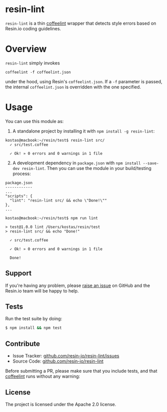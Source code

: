 # resin-lint

`resin-lint` is a thin [coffeelint](https://github.com/clutchski/coffeelint) wrapper that
detects style errors based on Resin.io coding guidelines.

# Overview

`resin-lint` simply invokes

```
coffeelint -f coffeelint.json
```

under the hood, using Resin's `coffeelint.json`. If a `-f` parameter is passed, the
internal `coffeelint.json` is overridden with the one specified.

# Usage

You can use this module as:

1. A standalone project by installing it with `npm install -g resin-lint`:

```
kostas@macbook:~/resin/test$ resin-lint src/
  ✓ src/test.coffee

  ✓ Ok! » 0 errors and 0 warnings in 1 file
```

2. A development dependency in `package.json` with ```npm install --save-dev resin-lint```. Then
  you can use the module in your build/testing process:

```
package.json
------------
...
"scripts": {
  "lint": "resin-lint src/ && echo \"Done!\""
},
...

kostas@macbook:~/resin/test$ npm run lint

> test@1.0.0 lint /Users/kostas/resin/test
> resin-lint src/ && echo "Done!"

  ✓ src/test.coffee

  ✓ Ok! » 0 errors and 0 warnings in 1 file

  Done!

```

Support
-------

If you're having any problem, please [raise an issue](https://github.com/resin-io/resin-lint/issues/new) on GitHub and the Resin.io team will be happy to help.

Tests
-----

Run the test suite by doing:

```sh
$ npm install && npm test
```

Contribute
----------

- Issue Tracker: [github.com/resin-io/resin-lint/issues](https://github.com/resin-io/resin-lint/issues)
- Source Code: [github.com/resin-io/resin-lint](https://github.com/resin-io/resin-lint)

Before submitting a PR, please make sure that you include tests, and that [coffeelint](http://www.coffeelint.org/) runs without any warning:

License
-------

The project is licensed under the Apache 2.0 license.
